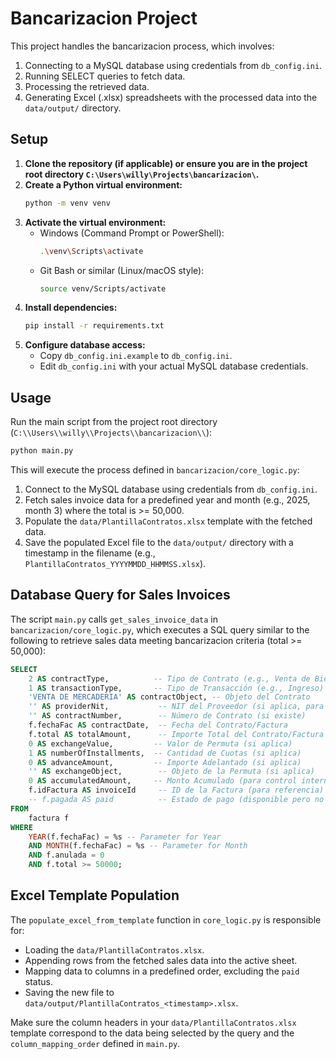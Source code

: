 # Bancarizacion Project

This project handles the bancarizacion process, which involves:
1.  Connecting to a MySQL database using credentials from `db_config.ini`.
2.  Running SELECT queries to fetch data.
3.  Processing the retrieved data.
4.  Generating Excel (.xlsx) spreadsheets with the processed data into the `data/output/` directory.

## Setup

1.  **Clone the repository (if applicable) or ensure you are in the project root directory `C:\Users\willy\Projects\bancarizacion\`.**
2.  **Create a Python virtual environment:**
    ```bash
    python -m venv venv
    ```
3.  **Activate the virtual environment:**
    *   Windows (Command Prompt or PowerShell):
        ```bash
        .\venv\Scripts\activate
        ```
    *   Git Bash or similar (Linux/macOS style):
        ```bash
        source venv/Scripts/activate 
        ```
4.  **Install dependencies:**
    ```bash
    pip install -r requirements.txt
    ```
5.  **Configure database access:**
    *   Copy `db_config.ini.example` to `db_config.ini`.
    *   Edit `db_config.ini` with your actual MySQL database credentials.

## Usage

Run the main script from the project root directory (`C:\\Users\\willy\\Projects\\bancarizacion\\`):
```bash
python main.py
```
This will execute the process defined in `bancarizacion/core_logic.py`:
1. Connect to the MySQL database using credentials from `db_config.ini`.
2. Fetch sales invoice data for a predefined year and month (e.g., 2025, month 3) where the total is >= 50,000.
3. Populate the `data/PlantillaContratos.xlsx` template with the fetched data.
4. Save the populated Excel file to the `data/output/` directory with a timestamp in the filename (e.g., `PlantillaContratos_YYYYMMDD_HHMMSS.xlsx`).

## Database Query for Sales Invoices

The script `main.py` calls `get_sales_invoice_data` in `bancarizacion/core_logic.py`, which executes a SQL query similar to the following to retrieve sales data meeting bancarizacion criteria (total >= 50,000):

```sql
SELECT
    2 AS contractType,          -- Tipo de Contrato (e.g., Venta de Bienes)
    1 AS transactionType,       -- Tipo de Transacción (e.g., Ingreso)
    'VENTA DE MERCADERIA' AS contractObject, -- Objeto del Contrato
    '' AS providerNit,           -- NIT del Proveedor (si aplica, para compras)
    '' AS contractNumber,        -- Número de Contrato (si existe)
    f.fechaFac AS contractDate,  -- Fecha del Contrato/Factura
    f.total AS totalAmount,      -- Importe Total del Contrato/Factura
    0 AS exchangeValue,         -- Valor de Permuta (si aplica)
    1 AS numberOfInstallments,  -- Cantidad de Cuotas (si aplica)
    0 AS advanceAmount,         -- Importe Adelantado (si aplica)
    '' AS exchangeObject,        -- Objeto de la Permuta (si aplica)
    0 AS accumulatedAmount,     -- Monto Acumulado (para control interno)
    f.idFactura AS invoiceId     -- ID de la Factura (para referencia)
    -- f.pagada AS paid          -- Estado de pago (disponible pero no usado en la plantilla)
FROM
    factura f
WHERE
    YEAR(f.fechaFac) = %s -- Parameter for Year
    AND MONTH(f.fechaFac) = %s -- Parameter for Month
    AND f.anulada = 0
    AND f.total >= 50000;
```

## Excel Template Population

The `populate_excel_from_template` function in `core_logic.py` is responsible for:
- Loading the `data/PlantillaContratos.xlsx`.
- Appending rows from the fetched sales data into the active sheet.
- Mapping data to columns in a predefined order, excluding the `paid` status.
- Saving the new file to `data/output/PlantillaContratos_<timestamp>.xlsx`.

Make sure the column headers in your `data/PlantillaContratos.xlsx` template correspond to the data being selected by the query and the `column_mapping_order` defined in `main.py`.
